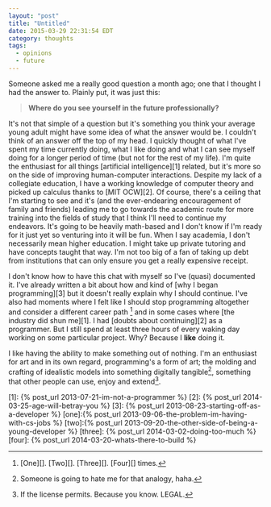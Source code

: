 ```yaml
---
layout: "post"
title: "Untitled"
date: 2015-03-29 22:31:54 EDT
category: thoughts
tags:
  - opinions
  - future
---
```


Someone asked me a really good question a month ago; one that I thought I had
the answer to. Plainly put, it was just this:

> **Where do you see yourself in the future professionally?**

It's not that simple of a question but it's something you think your average
young adult might have some idea of what the answer would be. I couldn't think
of an answer off the top of my head. I quickly thought of what I've spent my time
currently doing, what I like doing and what I can see myself doing for a longer
period of time (but not for the rest of my life). I'm quite the enthusiast for
all things [artificial intelligence][1] related, but it's more so on the side of
improving human-computer interactions. Despite my lack of a collegiate education, I
have a working knowledge of computer theory and picked up calculus thanks to
[MIT OCW][2]. Of course, there's a ceiling that I'm starting to see and it's (and
the ever-endearing encouragement of family and friends) leading me to go towards
the academic route for more training into the fields of study that I think I'll
need to continue my endeavors. It's going to be heavily math-based and I don't
know if I'm ready for it just yet so venturing into it will be fun. When I say
academia, I don't necessarily mean higher education. I might take up private
tutoring and have concepts taught that way. I'm not too big of a fan of taking
up debt from institutions that can only ensure you get a really expensive
receipt.

I don't know how to have this chat with myself so I've (quasi) documented it.
I've already written a bit about how and kind of [why I began programming][3]
but it doesn't really explain why I should continue. I've also had moments
where I felt like I should stop programming altogether and consider a different
career path [^1] and in some cases where [the industry did shun me][1]. I had
[doubts about continuing][2] as a programmer. But I still spend at least three
hours of every waking day working on some particular project. Why?
Because I **like** doing it.

I like having the ability to make something out of nothing. I'm an enthusiast
for art and in its own regard, programming's a form of art; the molding and
crafting of idealistic models into something digitally tangible[^2], something
that other people can use, enjoy and extend[^3].

[1]: {% post_url 2013-07-21-im-not-a-programmer %}
[2]: {% post_url 2014-03-25-age-will-betray-you %}
[3]: {% post_url 2013-08-23-starting-off-as-a-developer %}
[one]:{% post_url 2013-09-06-the-problem-im-having-with-cs-jobs %}
[two]:{% post_url 2013-09-20-the-other-side-of-being-a-young-developer %}
[three]: {% post_url 2014-03-02-doing-too-much %}
[four]: {% post_url 2014-03-20-whats-there-to-build %}
[^1]: [One][]. [Two][]. [Three][]. [Four][] times.
[^2]: Someone is going to hate me for that analogy, haha.
[^3]: If the license permits. Because you know. LEGAL.
